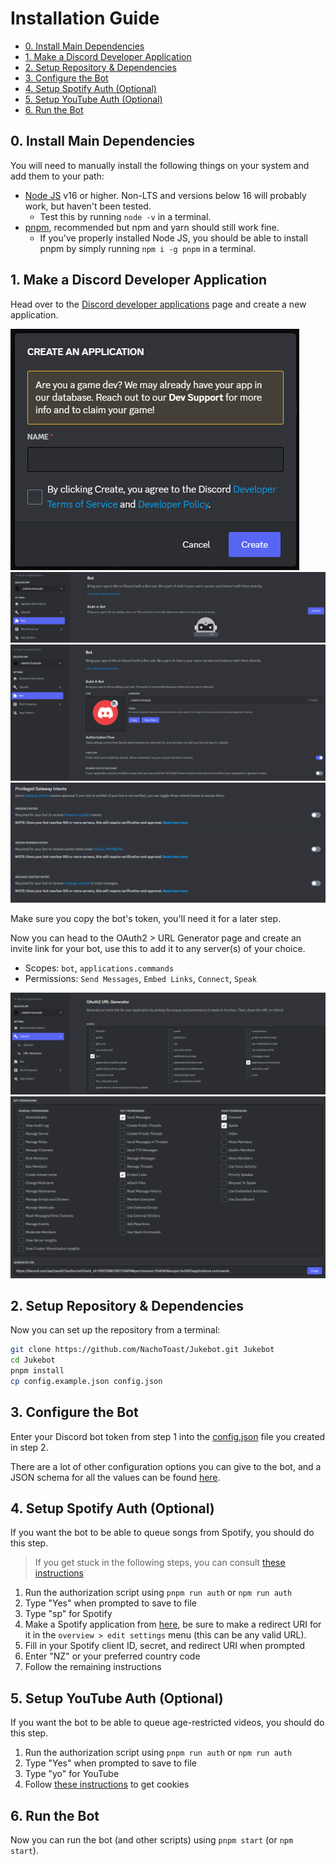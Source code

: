 # Installation Guide <!-- omit in toc -->

- [0. Install Main Dependencies](#0-install-main-dependencies)
- [1. Make a Discord Developer Application](#1-make-a-discord-developer-application)
- [2. Setup Repository \& Dependencies](#2-setup-repository--dependencies)
- [3. Configure the Bot](#3-configure-the-bot)
- [4. Setup Spotify Auth (Optional)](#4-setup-spotify-auth-optional)
- [5. Setup YouTube Auth (Optional)](#5-setup-youtube-auth-optional)
- [6. Run the Bot](#6-run-the-bot)


## 0. Install Main Dependencies

You will need to manually install the following things on your system and add them to your path:

-   [Node JS](https://nodejs.org/) v16 or higher. Non-LTS and versions below 16 will probably work, but haven't been tested.
    - Test this by running `node -v` in a terminal.
-   [pnpm](https://pnpm.io/), recommended but npm and yarn should still work fine.
    -   If you've properly installed Node JS, you should be able to install pnpm by simply running `npm i -g pnpm` in a terminal.

## 1. Make a Discord Developer Application

Head over to the [Discord developer applications](https://discord.com/developers/applications) page and create a new application.

![image](installationGuide0.png)
![image](installationGuide1.png)
![image](installationGuide4.png)
![image](installationGuide5.png)

Make sure you copy the bot's token, you'll need it for a later step.

Now you can head to the OAuth2 > URL Generator page and create an invite link for your bot, use this to add it to any server(s) of your choice.

-   Scopes: `bot`, `applications.commands`
-   Permissions: `Send Messages`, `Embed Links`, `Connect`, `Speak`

![image](installationGuide2.png)
![image](installationGuide3.png)

## 2. Setup Repository & Dependencies

Now you can set up the repository from a terminal:

```sh
git clone https://github.com/NachoToast/Jukebot.git Jukebot
cd Jukebot
pnpm install
cp config.example.json config.json
```

## 3. Configure the Bot

Enter your Discord bot token from step 1 into the [config.json](./config.json) file you created in step 2.

There are a lot of other configuration options you can give to the bot, and a JSON schema for all the values can be found [here](.github/config-schema.json).

## 4. Setup Spotify Auth (Optional)

If you want the bot to be able to queue songs from Spotify, you should do this step.

> If you get stuck in the following steps, you can consult [these instructions](https://github.com/play-dl/play-dl/tree/main/instructions#spotify)

1. Run the authorization script using `pnpm run auth` or `npm run auth`
2. Type "Yes" when prompted to save to file
3. Type "sp" for Spotify
4. Make a Spotify application from [here](https://developer.spotify.com/dashboard/applications), be sure to make a redirect URI for it in the `overview > edit settings` menu (this can be any valid URL).
5. Fill in your Spotify client ID, secret, and redirect URI when prompted
6. Enter "NZ" or your preferred country code
7. Follow the remaining instructions

## 5. Setup YouTube Auth (Optional)

If you want the bot to be able to queue age-restricted videos, you should do this step.

1. Run the authorization script using `pnpm run auth` or `npm run auth`
2. Type "Yes" when prompted to save to file
3. Type "yo" for YouTube
4. Follow [these instructions](https://github.com/play-dl/play-dl/tree/5d4485a54e01665ef2126d043f30498d8596c27a/instructions#youtube-cookies) to get cookies

## 6. Run the Bot

Now you can run the bot (and other scripts) using `pnpm start` (or `npm start`).